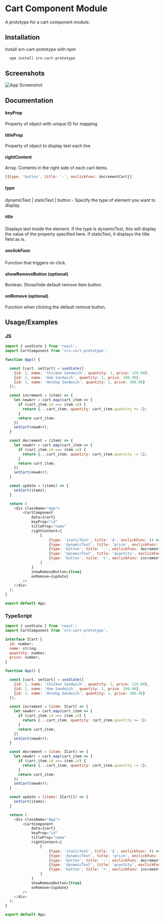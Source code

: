 
# Cart Component Module

A prototype for a cart component module.



## Installation

Install srn-cart-prototype with npm

```bash
  npm install srn-cart-prototype
```
    
## Screenshots

![App Screenshot](https://i.ibb.co/bQH7DRB/Screenshot-141.png)


## Documentation

#### keyProp
Property of object with unique ID for mapping

#### titleProp
Property of object to display text each line

#### rightContent
Array. Contents in the right side of each cart items.

```javascript
[{type: 'button', title: '-', onclickFunc: decrementCart}]
```
##### type
dynamicText | staticText | button - Specify the type of element you want to display.

##### title
Displays text inside the element. If the type is dynamicText, this will display the value of the property specified here. If staticText, it displays the title field as is.

##### onclickFunc
Function that triggers on click.

#### showRemoveButton (optional)
Boolean. Show/hide default remove item button.

#### onRemove (optional)
Function when clicking the default remove button.

## Usage/Examples

### JS

```javascript
import { useState } from 'react';
import CartComponent from 'srn-cart-prototype';

function App() {

  const [cart, setCart] = useState([
    {id: 1, name: 'Chicken Sandwich', quantity: 1, price: 120.00},
    {id: 2, name: 'Ham Sandwich', quantity: 1, price: 200.00},
    {id: 3, name: 'Hotdog Sandwich', quantity: 1, price: 300.00}
  ]);

  const increment = (item) => {
    let newArr = cart.map(cart_item => {
      if (cart_item.id === item.id) {
        return {...cart_item, quantity: cart_item.quantity += 1};
      }    
      return cart_item;
    })
    setCart(newArr);
  }

  const decrement = (item) => {
    let newArr = cart.map(cart_item => {
      if (cart_item.id === item.id) {
        return {...cart_item, quantity: cart_item.quantity -= 1};
      }    
      return cart_item;
    })
    setCart(newArr);
  }

  const update = (items) => {
    setCart(items);
  }

  return (
    <div className="App">
        <CartComponent
            data={cart}
            keyProp="id"
            titleProp="name"
            rightContent={
                [
                    {type: 'staticText', title: '$', onclickFunc: () => null},
                    {type: 'dynamicText', title: 'price', onclickFunc: () => null},
                    {type: 'button', title: '-', onclickFunc: decrement},
                    {type: 'dynamicText', title: 'quantity', onclickFunc: () => null},
                    {type: 'button', title: '+', onclickFunc: increment}
                ]
            }
            showRemoveButton={true}
            onRemove={update}
        />
    </div>
  );
}

export default App;
```

### TypeScript

```javascript
import { useState } from 'react';
import CartComponent from 'srn-cart-prototype';

interface ICart {
  id: number;
  name: string;
  quantity: number;
  price: number;
}

function App() {

  const [cart, setCart] = useState([
    {id: 1, name: 'Chicken Sandwich', quantity: 1, price: 120.00},
    {id: 2, name: 'Ham Sandwich', quantity: 1, price: 200.00},
    {id: 3, name: 'Hotdog Sandwich', quantity: 1, price: 300.00}
  ]);

  const increment = (item: ICart) => {
    let newArr = cart.map(cart_item => {
      if (cart_item.id === item.id) {
        return {...cart_item, quantity: cart_item.quantity += 1};
      }    
      return cart_item;
    })
    setCart(newArr);
  }

  const decrement = (item: ICart) => {
    let newArr = cart.map(cart_item => {
      if (cart_item.id === item.id) {
        return {...cart_item, quantity: cart_item.quantity -= 1};
      }    
      return cart_item;
    })
    setCart(newArr);
  }

  const update = (items: ICart[]) => {
    setCart(items);
  }

  return (
    <div className="App">
        <CartComponent
            data={cart}
            keyProp="id"
            titleProp="name"
            rightContent={
                [
                    {type: 'staticText', title: '$', onclickFunc: () => null},
                    {type: 'dynamicText', title: 'price', onclickFunc: () => null},
                    {type: 'button', title: '-', onclickFunc: decrement},
                    {type: 'dynamicText', title: 'quantity', onclickFunc: () => null},
                    {type: 'button', title: '+', onclickFunc: increment}
                ]
            }
            showRemoveButton={true}
            onRemove={update}
        />
    </div>
  );
}

export default App;
```
